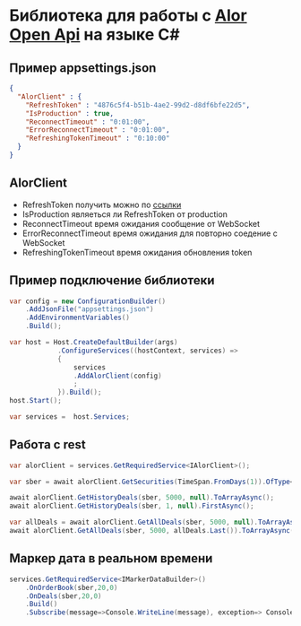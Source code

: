 # Библиотека для работы с [Alor Open Api](https://alor.dev/docs)  на языке C#
## Пример appsettings.json

```json
{
  "AlorClient" : {  
	"RefreshToken" : "4876c5f4-b51b-4ae2-99d2-d8df6bfe22d5",
	"IsProduction" : true,
	"ReconnectTimeout" : "0:01:00",
	"ErrorReconnectTimeout" : "0:01:00",
	"RefreshingTokenTimeout" : "0:10:00"
  }	
}
```

## AlorClient

- RefreshToken получить можно по [ссылки](https://alor.dev/open-api-tokens)
- IsProduction являеться ли RefreshToken от production
- ReconnectTimeout время ожидания сообщение от WebSocket
- ErrorReconnectTimeout время ожидания для повторно соедение с WebSocket
- RefreshingTokenTimeout  время ожидания обновления token

## Пример подключение библиотеки 
```C#
var config = new ConfigurationBuilder()
    .AddJsonFile("appsettings.json")
    .AddEnvironmentVariables()
    .Build();

var host = Host.CreateDefaultBuilder(args)
            .ConfigureServices((hostContext, services) =>
            {
                services
                .AddAlorClient(config)
                ;
            }).Build();
host.Start();

var services =  host.Services;
```

## Работа с rest

```C#
var alorClient = services.GetRequiredService<IAlorClient>();

var sber = await alorClient.GetSecurities(TimeSpan.FromDays(1)).OfType<Share>().FirstAsync(x => x.Symbol == "SBER");

await alorClient.GetHistoryDeals(sber, 5000, null).ToArrayAsync();
await alorClient.GetHistoryDeals(sber, 1, null).FirstAsync(); 

var allDeals = await alorClient.GetAllDeals(sber, 5000, null).ToArrayAsync();
await alorClient.GetAllDeals(sber, 5000, allDeals.Last()).ToArrayAsync();

```

## Маркер дата в реальном времени 

``` C#
services.GetRequiredService<IMarkerDataBuilder>()
    .OnOrderBook(sber,20,0)
    .OnDeals(sber,20,0)
    .Build()
    .Subscribe(message=>Console.WriteLine(message), exception=> Console.WriteLine(exception.Message));
```